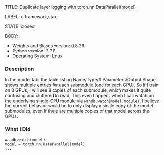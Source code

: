 TITLE:
Duplicate layer logging with torch.nn.DataParallel(model)

LABEL:
c:framework,stale

STATE:
closed

BODY:
* Weights and Biases version: 0.8.26
* Python version: 3.7.6
* Operating System: Linux

### Description

In the model tab, the table listing Name/Type/# Parameters/Output Shape shows multiple entries for each submodule (one for each GPU). So if I train on 8 GPUs, I will see 8 copies of each submodule, which makes it quite confusing and cluttered to read. This even happens when I call watch on the underlying single-GPU module via `wandb.watch(model.module)`. I believe the correct behavior would be to only display a single copy of the model submodules, even if there are multiple copies of that model across the GPUs.

### What I Did

```
wandb.watch(model)
model = torch.nn.DataParallel(model)
...
```


